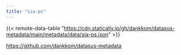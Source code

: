 ```yaml
---
title: "sia-ps"
---
```


{{< remote-data-table "https://cdn.statically.io/gh/dankkom/datasus-metadata/main/metadata/data/sia-ps.json" >}}

https://github.com/dankkom/datasus-metadata
